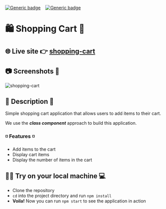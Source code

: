[![Generic badge](https://img.shields.io/badge/React-v18.2.0-blue.svg)](https://reactjs.org/)&nbsp;&nbsp;&nbsp;&nbsp;[![Generic badge](https://img.shields.io/badge/Website-UP-green.svg)](https://atlassianblog.wpengine.com/wp-content/uploads/2017/12/44-incredible-404-error-pages@3x-1560x760.png)

# 🛍️ Shopping Cart 🛒

## 🌐 Live site 👉 [shopping-cart](https://jarf-shopping-cart.netlify.app/)

## 📷 Screenshots 📸

![shopping-cart](https://user-images.githubusercontent.com/13999498/221061093-fdecf604-75b3-49a3-a042-11d0534517d4.gif)

## ️🧾 Description 🧾

Simple shopping cart application that allows users to add items to their cart.

We use the **_class component_** approach to build this application.

### ◽ Features ◽

- Add items to the cart
- Display cart items
- Display the number of items in the cart

## 🧑‍💻 Try on your local machine 💻

- Clone the repository
- `cd` into the project directory and run `npm install`
- **Voila!** Now you can run `npm start` to see the application in action
